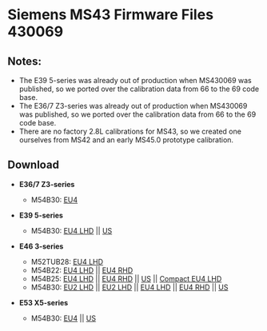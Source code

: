 # Siemens MS43 Firmware Files 430069
## Notes:
- The E39 5-series was already out of production when MS430069 was published, so we ported over the calibration data from 66 to the 69 code base.
- The E36/7 Z3-series was already out of production when MS430069 was published, so we ported over the calibration data from 66 to the 69 code base.
- There are no factory 2.8L calibrations for MS43, so we created one ourselves from MS42 and an early MS45.0 prototype calibration.

## Download
- **E36/7 Z3-series**
  - M54B30: [EU4](https://github.com/ms4x-net/ms43/raw/main/firmware/Siemens_MS43_MS430069_E36Z3_M54B30_EU4_LHD.bin)

- **E39 5-series**
  - M54B30: [EU4 LHD](https://github.com/ms4x-net/ms43/raw/main/firmware/Siemens_MS43_MS430069_E39_M54B30_EU4_LHD.bin) || [US](https://github.com/ms4x-net/ms43/raw/main/firmware/Siemens_MS43_MS430069_E39_M54B30_US.bin)

- **E46 3-series**
  - M52TUB28: [EU4 LHD](https://github.com/ms4x-net/ms43/raw/main/firmware/Siemens_MS43_MS430069_E46_M52TUB28_EU4_LHD.bin)
  - M54B22: [EU4 LHD](https://github.com/ms4x-net/ms43/raw/main/firmware/Siemens_MS43_MS430069_E46_M54B22_EU4_LHD.bin) || [EU4 RHD](https://github.com/ms4x-net/ms43/raw/main/firmware/Siemens_MS43_MS430069_E46_M54B22_EU4_RHD.bin)
  - M54B25: [EU4 LHD](https://github.com/ms4x-net/ms43/raw/main/firmware/Siemens_MS43_MS430069_E46_M54B25_EU4_LHD.bin) || [EU4 RHD](https://github.com/ms4x-net/ms43/raw/main/firmware/Siemens_MS43_MS430069_E46_M54B25_EU4_RHD.bin) || [US](https://github.com/ms4x-net/ms43/raw/main/firmware/Siemens_MS43_MS430069_E46_M54B25_US.bin) || [Compact EU4 LHD](https://github.com/ms4x-net/ms43/raw/main/firmware/Siemens_MS43_MS430069_E46_Compact_M54B25_EU4_LHD.bin)
  - M54B30: [EU2 LHD](https://github.com/ms4x-net/ms43/raw/main/firmware/Siemens_MS43_MS430069_E46_M54B30_EU2_LHD.bin) || [EU2 LHD](https://github.com/ms4x-net/ms43/raw/main/firmware/Siemens_MS43_MS430069_E46_M54B30_EU2_RHD.bin) || [EU4 LHD](https://github.com/ms4x-net/ms43/raw/main/firmware/Siemens_MS43_MS430069_E46_M54B30_EU4_LHD.bin) || [EU4 RHD](https://github.com/ms4x-net/ms43/raw/main/firmware/Siemens_MS43_MS430069_E46_M54B30_EU4_RHD.bin) || [US](https://github.com/ms4x-net/ms43/raw/main/firmware/Siemens_MS43_MS430069_E46_M54B30_US.bin)

- **E53 X5-series**
  - M54B30: [EU4](https://github.com/ms4x-net/ms43/raw/main/firmware/Siemens_MS43_MS430069_E53_M54B30_EU4.bin) || [US](https://github.com/ms4x-net/ms43/raw/main/firmware/Siemens_MS43_MS430069_E53_M54B30_US.bin)
